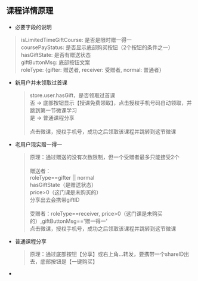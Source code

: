 ## 课程详情原理 ##
#### ####
* 必要字段的说明
 > isLimitedTimeGiftCourse: 是否是限时赠一得一 <br/>
   coursePayStatus: 是否显示底部购买按钮（2个按钮的条件之一） <br/>
   hasGiftState: 是否有赠送状态 <br/>
   giftButtonMsg: 底部按钮文案 <br/>
   roleType: {gifter: 赠送者, receiver: 受赠者, normal: 普通者} <br/>

* 新用户并未领取过首课
    > store.user.hasGift，是否领取过首课 <br/>
      否 → 底部按钮显示【授课免费领取】，点击授权手机号码自动领取，并跳到第一节微课学习 <br />
      是 → 普通课程分享 <br />
      <br />
      点击微课，授权手机号，成功之后领取该课程并跳转到这节微课
     

* 老用户现实赠一得一
    > 原理：通过赠送的没有次数限制，但一个受赠者最多只能接受2个<br /><br/>
      赠送者： <br/>
      roleType==gifter || normal <br/> 
      hasGiftState（是赠送状态） <br/>
      price>0（这门课是未购买的） <br/>
      分享出去会携带giftID <br/>
      <br/>
      受赠者：roleType==receiver, price>0（这门课是未购买的）,giftButtonMsg=='赠一得一' <br />                                                                点击微课，授权手机号，成功之后领取该课程并跳转到这节微课

* 普通课程分享
    > 原理：通过底部按钮【分享】或右上角...转发，要携带一个shareID出去，底部按钮是【一键购买】

* 
